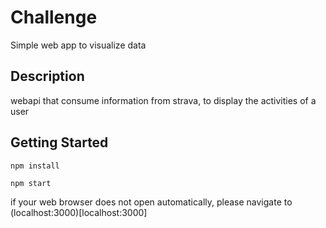 # Challenge

Simple web app to visualize data

## Description

webapi that consume information from strava, to display the activities of a user

## Getting Started

```
npm install

npm start
```

if your web browser does not open automatically, please navigate to (localhost:3000)[localhost:3000]
